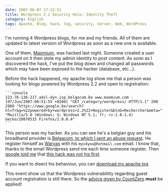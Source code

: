 ```yaml
---
date: 2007-06-07 17:22:51
title: Wordpress 2.2 Security Hole: Identity Theft
category: English
tags: Apache, Blog, hack, log, security, Server, Web, WordPress
---
```


I'm running 4 Wordpress blogs, for me and my friends. All of them are updated to latest version of Wordpress as soon as a new one is available.

One of them, [Maomium](https://maomium.com), was hacked last night. Someone created a user account on it then stole my admin identity to post content. As soon as I discovered the hack, I've put the blog down and changed all passwords which may have been exposed to the hacker (database, etc...).

Before the hack happened, my apache log show me that a person was looking for blogs powered by Wordpress 2.2 and open to registration:

    ```console
    123.76-136-217.adsl-dyn.isp.belgacom.be www.maomium.com - [07/Jun/2007:00:51:55 +0200] "GET /category/wordpress/ HTTP/1.1" 200 2960 "https://www.google.be/search?hl=fr&q=%22powered+by+wordpress+2.2%22+Register&btnG=Rechercher&meta=" "Mozilla/5.0 (Windows; U; Windows NT 5.1; fr; rv:1.8.1.4) Gecko/20070515 Firefox/2.0.0.4"
    ```

This person was my hacker. As you can see he's a belgian guy and his broadband provider is [Belgacom, to which I sent an abuse request](https://selfcare.belgacom.net/index.html?l=private:internet:security:notify&a=hacking_skynet). He register himself as [Waryas](https://waryas.skynetblogs.be) with his `myv4you@hotmail.com` email. I know that, thanks to the email Wordpress send me each time someone register. Then [google told me](https://www.google.fr/search?q=myv4you%40hotmail.com) that [this hack was not his first](https://www.coolforum.net/forum/detail.php?forumid=1&id=17468&p=1#29054).

If you want to disect his behaviour, you can [download my apache log](/uploads/2007/wordpress-22-register-new-user-hack.txt).

This event show us that the Wordpress vulnerablility regarding guest account registration is still there. So the [advice given by CountZero](https://www.4null4.de/174/wp-users-disable-guest-account-registration-immediately/) **must** be applied!
